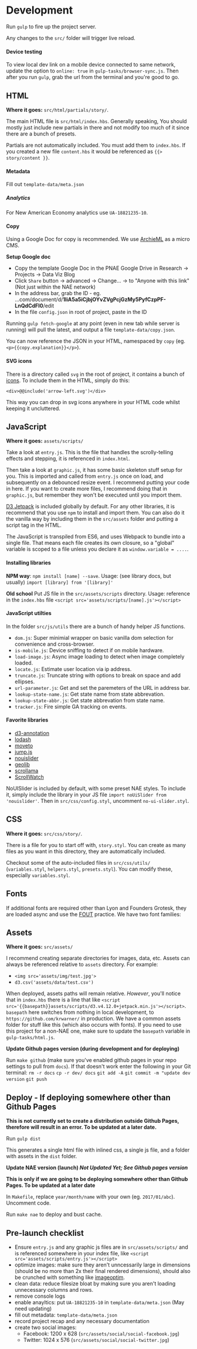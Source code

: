 # Development

Run `gulp` to fire up the project server.

Any changes to the `src/` folder will trigger live reload.

#### Device testing

To view local dev link on a mobile device connected to same network, update the option to `online: true` in `gulp-tasks/browser-sync.js`. Then after you run `gulp`, grab the url from the terminal and you're good to go.

## HTML

**Where it goes:** `src/html/partials/story/`.

The main HTML file is `src/html/index.hbs`. Generally speaking, You should mostly just include new partials in there and not modify too much of it since there are a bunch of presets.

Partials are not automatically included. You must add them to `index.hbs`. If you created a new file `content.hbs` it would be referenced as `{{> story/content }}`.

#### Metadata

Fill out `template-data/meta.json`

##### Analytics

For New American Economy analytics use `UA-18821235-10`.

#### Copy

Using a Google Doc for copy is recommended. We use [ArchieML](http://archieml.org) as a micro CMS.

**Setup Google doc**

- Copy the template Google Doc in the PNAE Google Drive in Research -> Projects -> Data Viz Blog
- Click `Share` button -> advanced -> Change... -> to "Anyone with this link" (Not just within the NAE network)
- In the address bar, grab the ID - eg. ...com/document/d/**1IiA5a5iCjbjOYvZVgPcjGzMy5PyfCzpPF-LnQdCdFI0**/edit
- In the file `config.json` in root of project, paste in the ID

Running `gulp fetch-google` at any point (even in new tab while server is running) will pull the latest, and output a file `template-data/copy.json`.

You can now reference the JSON in your HTML, namespaced by `copy` (eg. `<p>{{copy.explanation}}</p>`).

#### SVG icons

There is a directory called `svg` in the root of project, it contains a bunch of [icons](https://feathericons.com/). To include them in the HTML, simply do this:

`<div>@@include('arrow-left.svg')</div>`

This way you can drop in svg icons anywhere in your HTML code whilst keeping it uncluttered.

## JavaScript

**Where it goes:** `assets/scripts/`

Take a look at `entry.js`. This is the file that handles the scrolly-telling effects and stepping, it is referenced in `index.html`.

Then take a look at `graphic.js`, it has some basic skeleton stuff setup for you. This is imported and called from `entry.js` once on load, and subsequently on a debounced resize event. I recommend putting your code in here. If you want to create more files, I recommend doing that in `graphic.js`, but remember they won't be executed until you import them.

[D3 Jetpack](https://github.com/gka/d3-jetpack/) is included globally by default. For any other libraries, it is recommend that you use `npm` to install and import them. You can also do it the vanilla way by including them in the `src/assets` folder and putting a script tag in the HTML.

The JavaScript is transpiled from ES6, and uses Webpack to bundle into a single file. That means each file creates its own closure, so a "global" variable is scoped to a file unless you declare it as `window.variable = ....`.

#### Installing libraries

**NPM way**:
`npm install [name] --save`.
Usage: (see library docs, but usually) `import [library] from '[library]'`

**Old school**
Put JS file in the `src/assets/scripts` directory.
Usage: reference in the `index.hbs` file `<script src='assets/scripts/[name].js'></script>`

#### JavaScript utilties

In the folder `src/js/utils` there are a bunch of handy helper JS functions.

- `dom.js`: Super minimial wrapper on basic vanilla dom selection for convenience and cross-browser.
- `is-mobile.js`: Device sniffing to detect if on mobile hardware.
- `load-image.js`: Async image loading to detect when image completely loaded.
- `locate.js`: Estimate user location via ip address.
- `truncate.js`: Truncate string with options to break on space and add ellipses.
- `url-parameter.js`: Get and set the paremeters of the URL in address bar.
- `lookup-state-name.js`: Get state name from state abbrevation.
- `lookup-state-abbr.js`: Get state abbrevation from state name.
- `tracker.js`: Fire simple GA tracking on events.

#### Favorite libraries

- [d3-annotation](http://d3-annotation.susielu.com/)
- [lodash](https://lodash.com/)
- [moveto](https://github.com/hsnaydd/moveTo)
- [jump.js](http://callmecavs.com/jump.js/)
- [nouislider](https://refreshless.com/nouislider/)
- [geolib](https://github.com/manuelbieh/geolib)
- [scrollama](https://github.com/russellgoldenberg/scrollama)
- [ScrollWatch](https://edull24.github.io/ScrollWatch/)

NoUISlider is included by default, with some preset NAE styles. To include it, simply include the library in your JS file `import noUiSlider from 'nouislider'`. Then in `src/css/config.styl`, uncomment `no-ui-slider.styl`.

## CSS

**Where it goes:** `src/css/story/`.

There is a file for you to start off with, `story.styl`. You can create as many files as you want in this directory, they are automatically included.

Checkout some of the auto-included files in `src/css/utils/` (`variables.styl`, `helpers.styl`, `presets.styl`). You can modify these, especially `variables.styl`.

## Fonts

If additional fonts are required other than Lyon and Founders Grotesk, they are loaded async and use the [FOUT](https://www.zachleat.com/web/comprehensive-webfonts/#fout-class) practice. We have two font families:



## Assets

**Where it goes:** `src/assets/`

I recommend creating separate directories for images, data, etc. Assets can always be referenced relative to `assets` directory. For example:

- `<img src='assets/img/test.jpg'>`
- `d3.csv('assets/data/test.csv')`

When deployed, assets paths will remain relative. _However_, you'll notice that in `index.hbs` there is a line that like `<script src='{{basepath}}assets/scripts/d3.v4.12.0+jetpack.min.js'></script>`. `basepath` here switches from nothing in local development, to `https://github.com/krwarner/` in production. We have a common assets folder for stuff like this (which also occurs with fonts). If you need to use this project for a non-NAE one, make sure to update the `basepath` variable in `gulp-tasks/html.js`.

**Update Github pages version (during development and for deploying)**

Run `make github` (make sure you've enabled github pages in your repo settings to pull from `docs`). If that doesn't work enter the following in your Git terminal:
`rm -r docs`
`cp -r dev/ docs`
`git add -A`
`git commit -m "update dev version`
`git push`

## Deploy - If deploying somewhere other than Github Pages

**This is not currently set to create a distribution outside Github Pages, therefore will result in an error. To be updated at a later date.**

Run `gulp dist`

This generates a single html file with inlined css, a single js file, and a folder with assets in the `dist` folder.

**Update NAE version (launch) _Not Updated Yet; See Github pages version_**

**This is only if we are going to be deploying somewhere other than Github Pages. To be updated at a later date**

In `Makefile`, replace `year/month/name` with your own (eg. `2017/01/abc`). Uncomment code.

Run `make nae` to deploy and bust cache.

## Pre-launch checklist

- Ensure `entry.js` and any graphic js files are in `src/assets/scripts/` and is referenced somewhere in your index file, like `<script src='assets/scripts/entry.js'></script>`
- optimize images: make sure they aren't unncessarily large in dimensions (should be no more than 2x their final rendered dimensions), should also be crunched with something like [imageoptim](https://imageoptim.com/online).
- clean data: reduce filesize bloat by making sure you aren't loading unnecessary columns and rows.
- remove console logs
- enable anayltics: put `UA-18821235-10` in `template-data/meta.json` (May need updating)
- fill out metadata: `template-data/meta.json`
- record project recap and any necessary documentation
- create two social images:
  * Facebook: 1200 x 628 (`src/assets/social/social-facebook.jpg`)
  * Twitter: 1024 x 576 (`src/assets/social/social-twitter.jpg`)
